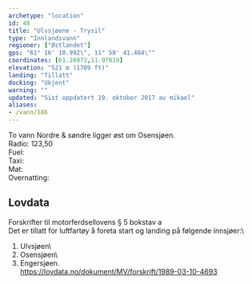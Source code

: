 ```yaml
---
archetype: "location"
id: 48
title: "Ulvsjøene - Trysil"
type: "Innlandsvann"
regioner: ["Østlandet"]
gps: "61° 16' 10.992\", 11° 58' 41.484\""
coordinates: [61.26972,11.97819]
elevation: "521 m (1709 ft)"
landing: "Tillatt"
docking: "Ukjent"
warning: ""
updated: "Sist oppdatert 19. oktober 2017 av mikael"
aliases:
- /vann/186
---
```


To vann Nordre & søndre ligger øst om Osensjøen.\
Radio: 123,50\
Fuel:\
Taxi:\
Mat:\
Overnatting:

## Lovdata

Forskrifter til motorferdsellovens § 5 bokstav a\
Det er tillatt for luftfartøy å foreta start og landing på følgende innsjøer:\
1.	Ulvsjøen\
2.	Osensjøen\
3.	Engersjøen.\
https://lovdata.no/dokument/MV/forskrift/1989-03-10-4693
